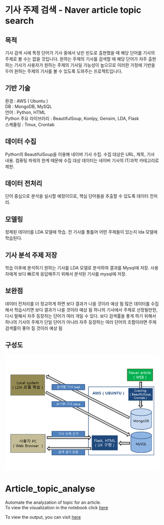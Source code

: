 # 기사 주제 검색 - Naver article topic search 

## 목적
기사 검색 시에 특정 단어가 기사 중에서 낮은 빈도로 출현했을 때 해당 단어를 기사의 주제로 볼 수는 없을 것입니다. 원하는 주제의 기사를 검색할 때 해당 단어가 자주 출현하는 기사가 사용자가 원하는 주제의 기사일 가능성이 높으므로 이러한 가정에 기반을 두어 원하는 주제의 기사를 볼 수 있도록 도와주는 프로젝트입니다.

## 기반 기술
환경 : AWS ( Ubuntu ) <br>
DB : MongoDB, MySQL <br>
언어 : Python, HTML <br>
Python 주요 라이브러리 : BeautifulSoup, Konlpy, Gensim, LDA, Flask <br>
스케쥴링 : Tmux, Crontab <br>

## 데이터 수집
Python의 BeautifulSoup을 이용해 네이버 기사 수집. 수집 대상은 URL, 제목, 기사 내용. 컴퓨팅 파워의 한계 때문에 수집 대상 데이터는 네이버 기사의 IT/과학 카테고리로 제한.

## 데이터 전처리
단어 중심으로 분석을 실시할 예정이므로, 핵심 단어들을 추출할 수 있도록 데이터 전처리.

## 모델링
정제된 데이터를 LDA 모델에 학습. 전 기사를 통틀어 어떤 주제들이 있는지 lda 모델에 학습된다.

## 기사 분석 주제 저장
학습 이후에 분석하기 원하는 기사를 LDA 모델로 분석하여 결과를 Mysql에 저장. 사용자에게 보다 빠르게 응답해주기 위해서 분석된 기사를 mysql에 저장.

## 보완점
데이터 전처리를 더 정교하게 하면 보다 결과가 나을 것이라 예상 됨
많은 데이터를 수집해서 학습시키면 보다 결과가 나을 것이라 예상 됨
하나의 기사에서 주제로 선정될만한, 다시 말해서 자주 등장하는 단어가 여러 개일 수 있다. 보다 검색률을 좋게 하기 위해서 하나의 기사의 주제가 단일 단어가 아니라 자주 등장하는 여러 단어의 조합이라면 주제 검색률이 좋아 질 것이라 예상 됨

## 구성도
![기사분석구성도](article_analysis_diagram.png)


# Article_topic_analyse
  Automate the analyzation of topic for an article. <br>
  To view the visualization in the notebook click [here](http://nbviewer.jupyter.org/github/migk153/article_topic_analyse/blob/master/Korean_nlp_article_topic.ipynb#topic=33&lambda=1&term=)

  To view the output, you can visit [here](http://13.58.153.20:5001/ta)
